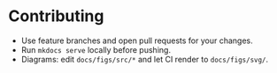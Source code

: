 # Contributing
- Use feature branches and open pull requests for your changes.
- Run `mkdocs serve` locally before pushing.
- Diagrams: edit `docs/figs/src/*` and let CI render to `docs/figs/svg/`.
